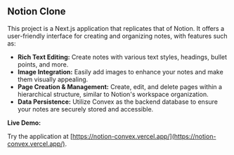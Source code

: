 ## Notion Clone

This project is a Next.js application that replicates that of Notion. It offers a user-friendly interface for creating and organizing notes, with features such as:

* **Rich Text Editing:** Create notes with various text styles, headings, bullet points, and more.
* **Image Integration:** Easily add images to enhance your notes and make them visually appealing.
* **Page Creation & Management:** Create, edit, and delete pages within a hierarchical structure, similar to Notion's workspace organization.
* **Data Persistence:** Utilize Convex as the backend database to ensure your notes are securely stored and accessible.

**Live Demo:**

Try the application at [https://notion-convex.vercel.app/](https://notion-convex.vercel.app/).
